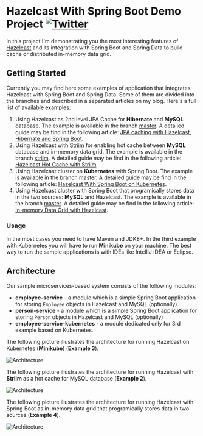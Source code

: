 # Hazelcast With Spring Boot Demo Project [![Twitter](https://img.shields.io/twitter/follow/piotr_minkowski.svg?style=social&logo=twitter&label=Follow%20Me)](https://twitter.com/piotr_minkowski)

In this project I'm demonstrating you the most interesting features of [Hazelcast](https://hazelcast.com/) and its integration with Spring Boot and Spring Data to build cache or distributed in-memory data grid.

## Getting Started 
Currently you may find here some examples of application that integrates Hazelcast with Spring Boot and Spring Data. Some of them are divided into the branches and described in a separated articles on my blog. Here's a full list of available examples:
1. Using Hazelcast as 2nd level JPA Cache for **Hibernate** and **MySQL** database. The example is available in the branch [master](https://github.com/piomin/sample-hazelcast-spring-datagrid/tree/master). A detailed guide may be find in the following article: [JPA caching with Hazelcast, Hibernate and Spring Boot](https://piotrminkowski.com/2017/05/08/jpa-caching-with-hazelcast-hibernate-and-spring-boot/).
2. Using Hazelcast with [Striim](https://www.striim.com/) for enabling hot cache between **MySQL** database and in-memory data grid. The example is available in the branch [striim](https://github.com/piomin/sample-hazelcast-spring-datagrid/tree/striim). A detailed guide may be find in the following article: [Hazelcast Hot Cache with Striim](https://piotrminkowski.com/2017/08/09/hazelcast-hot-cache-with-striim/).
3. Using Hazelcast cluster on **Kubernetes** with Spring Boot. The example is available in the branch [master](https://github.com/piomin/sample-hazelcast-spring-datagrid/tree/master). A detailed guide may be find in the following article: [Hazelcast With Spring Boot on Kubernetes](https://piotrminkowski.com/2020/01/31/hazelcast-with-spring-boot-on-kubernetes/).
4. Using Hazelcast cluster with Spring Boot that programically stores data in the two sources: **MySQL** and Hazelcast. The example is available in the branch [master](https://github.com/piomin/sample-hazelcast-spring-datagrid/tree/master). A detailed guide may be find in the following article: [In-memory Data Grid with Hazelcast](https://piotrminkowski.com/2017/05/10/in-memory-data-grid-with-hazelcast/).

### Usage

In the most cases you need to have Maven and JDK8+. In the third example with Kubernetes you will have to run **Minikube** on your machine. The best way to run the sample applications is with IDEs like IntelliJ IDEA or Eclipse.  

## Architecture

Our sample microservices-based system consists of the following modules:
- **employee-service** - a module which is a simple Spring Boot application for storing `Employee` objects in Hazelcast and MySQL (optionally)
- **person-service** - a module which is a simple Spring Boot application for storing `Person` objects in Hazelcast and MySQL (optionally)
- **employee-service-kubernetes** - a module dedicated only for 3rd example based on Kubernetes.

The following picture illustrates the architecture for running Hazelcast on Kubernetes (**Minikube**) (**Example 3**).

<img src="https://piotrminkowski.files.wordpress.com/2020/01/hazelcast-spring-boot-kubernetes.png?w=1024" title="Architecture"><br/>

The following picture illustrates the architecture for running Hazelcast with **Striim** as a hot cache for MySQL database (**Example 2**).

<img src="https://piotrminkowski.files.wordpress.com/2017/08/striim-figure-1.png" title="Architecture"><br/>

The following picture illustrates the architecture for running Hazelcast with Spring Boot as in-memory data grid that programically stores data in two sources (**Example 4**).

<img src="https://piotrminkowski.files.wordpress.com/2017/05/hz1.png" title="Architecture"><br/>
